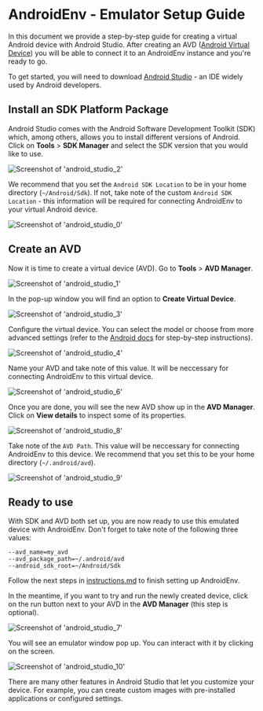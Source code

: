 # AndroidEnv - Emulator Setup Guide

In this document we provide a step-by-step guide for creating a virtual Android
device with Android Studio. After creating an AVD
([Android Virtual Device](https://developer.android.com/studio/run/managing-avds))
you will be able to connect it to an AndroidEnv instance and you're ready to go.

To get started, you will need to download
[Android Studio](https://developer.android.com/studio) - an IDE widely used by
Android developers.

## Install an SDK Platform Package

Android Studio comes with the Android Software Development Toolkit (SDK) which,
among others, allows you to install different versions of Android. Click
on **Tools** > **SDK Manager** and select the SDK version that you would like to
use.

![Screenshot of 'android_studio_2'](images/android_studio/android_studio_2.png)

We recommend that you set the `Android SDK Location` to be in your home
directory (`~/Android/Sdk`). If not, take note of the custom `Android SDK
Location` - this information will be required for connecting AndroidEnv to your
virtual Android device.

![Screenshot of 'android_studio_0'](images/android_studio/android_studio_0.png)

## Create an AVD

Now it is time to create a virtual device (AVD). Go to **Tools** >
**AVD Manager**.

![Screenshot of 'android_studio_1'](images/android_studio/android_studio_1.png)

In the pop-up window you will find an option to **Create Virtual Device**.

![Screenshot of 'android_studio_3'](images/android_studio/android_studio_3.png)

Configure the virtual device. You can select the model or choose from more
advanced settings (refer to the
[Android docs](https://developer.android.com/studio/run/managing-avds)
for step-by-step instructions).

![Screenshot of 'android_studio_4'](images/android_studio/android_studio_4.png)

Name your AVD and take note of this value. It will be neccessary for connecting
AndroidEnv to this virtual device.

![Screenshot of 'android_studio_6'](images/android_studio/android_studio_6.png)

Once you are done, you will see the new AVD show up in the **AVD Manager**.
Click on **View details** to inspect some of its properties.

![Screenshot of 'android_studio_8'](images/android_studio/android_studio_8.png)

Take note of the `AVD Path`. This value will be neccessary for connecting
AndroidEnv to this device. We recommend that you set this to be your home
directory (`~/.android/avd`).

![Screenshot of 'android_studio_9'](images/android_studio/android_studio_9.png)

## Ready to use

With SDK and AVD both set up, you are now ready to use this emulated device with
AndroidEnv. Don't forget to take note of the following three values:

```
--avd_name=my_avd
--avd_package_path=~/.android/avd
--android_sdk_root=~/Android/Sdk
```

Follow the next steps in [instructions.md](instructions.md#the-task) to finish
setting up AndroidEnv.

In the meantime, if you want to try and run the newly created device, click on
the run button next to your AVD in the **AVD Manager** (this step is optional).

![Screenshot of 'android_studio_7'](images/android_studio/android_studio_7.png)

You will see an emulator window pop up. You can interact with it by clicking on
the screen.

![Screenshot of 'android_studio_10'](images/android_studio/android_studio_10.png)

There are many other features in Android Studio that let you customize your
device. For example, you can create custom images with pre-installed
applications or configured settings.

